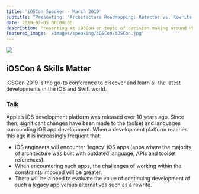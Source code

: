 ```yaml
---
title: 'iOSCon Speaker - March 2019'
subtitle: "Presenting: 'Architecture Roadmapping: Refactor vs. Rewrite'"
date: 2019-02-05 00:00:00
description: Presenting at iOSCon on topic of decision making around when to refactor & when to rewrite your iOS codebase.
featured_image: '/images/speaking/iOSCon/iOSCon.jpg'
---
```


![](/images/iOSCon/speaking/twitter-post-grab.png)

## iOSCon & Skills Matter

iOSCon 2019 is the go-to conference to discover and learn all the latest developments in the iOS and Swift world.

### Talk

Apple’s iOS development platform was released over 10 years ago. Since then, significant changes have been made to the toolset and languages surrounding iOS app development. When a development platform reaches this age it is increasingly frequent that:
* iOS engineers will encounter ‘legacy’ iOS apps (apps where the majority of architecture was built with outdated language, APIs and toolset references).
* When encountering such apps, the challenges of working within the constraints imposed will be greater.
* There will be a need to evaluate the value of continuing development of such a legacy app versus alternatives such as a rewrite.
